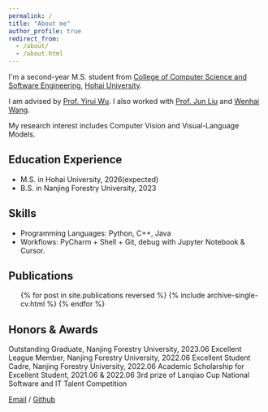 ```yaml
---
permalink: /
title: "About me"
author_profile: true
redirect_from: 
  - /about/
  - /about.html
---
```


I'm a second-year M.S. student from [College of Computer Science and Software Engineering](https://cies.hhu.edu.cn/), [Hohai University](https://www.hhu.edu.cn/). 

I am advised by [Prof. Yirui Wu](http://wuyirui.github.io/). I also worked with [Prof. Jun Liu](https://www.research.lancs.ac.uk/portal/en/people/jun-liu(e7e0b891-dad2-4d07-a070-a01abeed22ea).html) and [Wenhai Wang](https://whai362.github.io/).

My research interest includes Computer Vision and Visual-Language Models.

## Education Experience
* M.S. in Hohai University, 2026(expected)
* B.S. in Nanjing Forestry University, 2023

## Skills
* Programming Languages: Python, C++, Java
* Workflows: PyCharm + Shell + Git, debug with Jupyter Notebook & Cursor.

## Publications
  <ul>{% for post in site.publications reversed %}
    {% include archive-single-cv.html %}
  {% endfor %}</ul>

  
<!-- ## Participate in a project or competition
* ​Jiangsu Province Graduate Student Scientific Research and Practical Innovation Program, 2025-2026
* National key research and development project (participation), 2023
* National Innovation and Entrepreneurship Training Program (hosted), 2019.09-2020.05
* The Huawei Cup Postgraduate Mathematical Modeling Competition third prize, 2021
* China University Student Computer Design Competition, 2020
* Anhui University Student Service Outsourcing Innovation and Entrepreneurship Competition first prize, 2020
* Anhui Internet of Things Innovation Competition first prize, 2020
* Anhui Province mathematics contest second prize, 2020
* Anhui Province information security works competition third prize, 2020
* Anhui Province Network Attack and Defense Competition (CTF) second prize, 2020
* Anhui Computer Design Competition second prize, 2020
* Anhui Robot Competition Program Design Class (ACM) third prize, 2019 -->

## Honors & Awards
Outstanding Graduate, Nanjing Forestry University, 2023.06
Excellent League Member, Nanjing Forestry University, 2022.06
Excellent Student Cadre, Nanjing Forestry University, 2022.06
Academic Scholarship for Excellent Student, 2021.06 & 2022.06
3rd prize of Lanqiao Cup National Software and IT Talent Competition

[Email](mailto:wangjianzhou@hhu.edu.cn) / [Github](https://github.com/WangJiannn19132)
